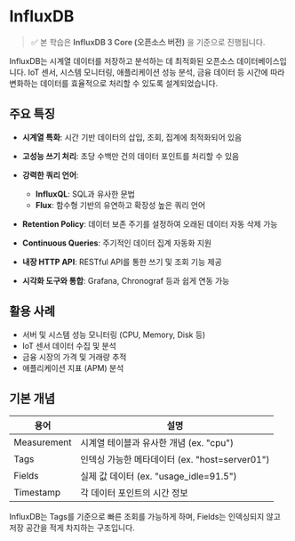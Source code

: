 # InfluxDB

> ✅ 본 학습은 **InfluxDB 3 Core (오픈소스 버전)** 을 기준으로 진행됩니다.

InfluxDB는 시계열 데이터를 저장하고 분석하는 데 최적화된 오픈소스 데이터베이스입니다. IoT 센서, 시스템 모니터링, 애플리케이션 성능 분석, 금융 데이터 등 시간에 따라 변화하는 데이터를 효율적으로 처리할 수 있도록 설계되었습니다.

## 주요 특징

* **시계열 특화**: 시간 기반 데이터의 삽입, 조회, 집계에 최적화되어 있음
* **고성능 쓰기 처리**: 초당 수백만 건의 데이터 포인트를 처리할 수 있음
* **강력한 쿼리 언어**:

  * **InfluxQL**: SQL과 유사한 문법
  * **Flux**: 함수형 기반의 유연하고 확장성 높은 쿼리 언어
* **Retention Policy**: 데이터 보존 주기를 설정하여 오래된 데이터 자동 삭제 가능
* **Continuous Queries**: 주기적인 데이터 집계 자동화 지원
* **내장 HTTP API**: RESTful API를 통한 쓰기 및 조회 기능 제공
* **시각화 도구와 통합**: Grafana, Chronograf 등과 쉽게 연동 가능

## 활용 사례

* 서버 및 시스템 성능 모니터링 (CPU, Memory, Disk 등)
* IoT 센서 데이터 수집 및 분석
* 금융 시장의 가격 및 거래량 추적
* 애플리케이션 지표 (APM) 분석

## 기본 개념

| 용어          | 설명                                  |
| ----------- | ----------------------------------- |
| Measurement | 시계열 테이블과 유사한 개념 (ex. "cpu")         |
| Tags        | 인덱싱 가능한 메타데이터 (ex. "host=server01") |
| Fields      | 실제 값 데이터 (ex. "usage\_idle=91.5")   |
| Timestamp   | 각 데이터 포인트의 시간 정보                    |

InfluxDB는 Tags를 기준으로 빠른 조회를 가능하게 하며, Fields는 인덱싱되지 않고 저장 공간을 적게 차지하는 구조입니다.